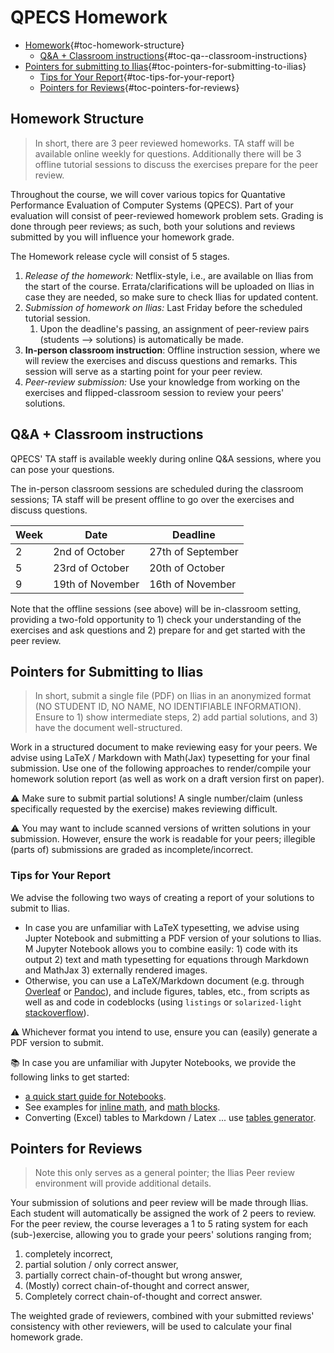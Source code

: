 # QPECS Homework

-   [Homework](#homework-structure){#toc-homework-structure}
    -   [Q&A + Classroom
        instructions](#qa--classroom-instructions){#toc-qa--classroom-instructions}
-   [Pointers for submitting to
    Ilias](#pointers-for-submitting-to-ilias){#toc-pointers-for-submitting-to-ilias}
    -   [Tips for Your
        Report](#tips-for-your-report){#toc-tips-for-your-report}
    -   [Pointers for
        Reviews](#pointers-for-reviews){#toc-pointers-for-reviews}


## Homework Structure
> In short, there are 3 peer reviewed homeworks. TA staff will be available online weekly for questions. Additionally there will be 3 offline tutorial sessions to discuss the exercises prepare for the peer review.

Throughout the course, we will cover various topics for Quantative Performance Evaluation of Computer Systems (QPECS). Part of your evaluation will consist of peer-reviewed homework problem sets. Grading is done through peer reviews; as such, both your solutions and reviews submitted by you will influence your homework grade.

The Homework release cycle will consist of 5 stages.

1.  *Release of the homework:* Netflix-style, i.e., are available on Ilias from the start of the course. Errata/clarifications will be uploaded on Ilias in case they are needed, so make sure to check Ilias for updated content.
2.  *Submission of homework on Ilias:* Last Friday before the scheduled tutorial session.
    1.  Upon the deadline's passing, an assignment of peer-review pairs (students --> solutions) is automatically be made.
3.  **In-person classroom instruction**: Offline instruction session, where we will review the exercises and discuss questions and remarks. This session will serve as a starting point for your peer review.
4.  *Peer-review submission:* Use your knowledge from working on the exercises and flipped-classroom session to review your peers' solutions.

## Q&A + Classroom instructions

QPECS' TA staff is available weekly during online Q&A sessions, where you can pose your questions.

The in-person classroom sessions are scheduled during the classroom sessions; TA staff will be present offline to go over the exercises and discuss questions.

| Week | Date             | Deadline          |
|------|------------------|-------------------|
| 2    | 2nd of October   | 27th of September |
| 5    | 23rd of October  | 20th of October   |
| 9    | 19th of November | 16th of November  |

Note that the offline sessions (see above) will be in-classroom setting, providing a two-fold opportunity to 1) check your understanding of the exercises and ask questions and 2) prepare for and get started with the peer review.

## Pointers for Submitting to Ilias

> In short, submit a single file (PDF) on Ilias in an anonymized format (NO STUDENT ID, NO NAME, NO IDENTIFIABLE INFORMATION). Ensure to 1) show intermediate steps, 2) add partial solutions, and 3) have the document well-structured.

Work in a structured document to make reviewing easy for your peers. We advise using LaTeX / Markdown with Math(Jax) typesetting for your final submission. Use one of the following approaches to render/compile your homework solution report (as well as work on a draft version first on paper).

⚠️ Make sure to submit partial solutions! A single number/claim (unless specifically requested by the exercise) makes reviewing difficult.

⚠️ You may want to include scanned versions of written solutions in your submission. However, ensure the work is readable for your peers; illegible (parts of) submissions are graded as incomplete/incorrect.


### Tips for Your Report

We advise the following two ways of creating a report of your solutions to submit to Ilias.

- In case you are unfamiliar with LaTeX typesetting, we advise using Jupter Notebook and submitting a PDF version of your solutions to Ilias. M Jupyter Notebook allows you to combine easily: 1) code with its output 2) text and math typesetting for equations through Markdown and MathJax 3) externally rendered images.
- Otherwise, you can use a LaTeX/Markdown document (e.g. through [Overleaf](https://overleaf.com) or [Pandoc](https://pandoc.org/)), and include figures, tables, etc., from scripts as well as and code in codeblocks (using `listings` or `solarized-light` [stackoverflow](https://tex.stackexchange.com/questions/475826/how-to-present-a-python-code-snippet-efficiently-in-latex)).

⚠️ Whichever format you intend to use, ensure you can (easily) generate a PDF version to submit.

📚 In case you are unfamiliar with Jupyter Notebooks, we provide the following links to get started:

- [a quick start guide for Notebooks](https://jupyter-notebook-beginner-guide.readthedocs.io/en/latest/).
- See examples for [inline math](https://jupyterbook.org/en/stable/content/math.html#in-line-math), and [math blocks](https://jupyterbook.org/en/stable/content/math.html#math-blocks).
- Converting (Excel) tables to Markdown / Latex ... use [tables generator](https://www.tablesgenerator.com/markdown_tables).

## Pointers for Reviews

> Note this only serves as a general pointer; the Ilias Peer review environment will provide additional details.

Your submission of solutions and peer review will be made through Ilias. Each student will automatically be assigned the work of 2 peers to review. For the peer review, the course leverages a 1 to 5 rating system for each (sub-)exercise, allowing you to grade your peers' solutions ranging from;

1.  completely incorrect,
2.  partial solution / only correct answer,
3.  partially correct chain-of-thought but wrong answer,
4.  (Mostly) correct chain-of-thought and correct answer,
5.  Completely correct chain-of-thought and correct answer.

The weighted grade of reviewers, combined with your submitted reviews' consistency with other reviewers, will be used to calculate your final homework grade.
